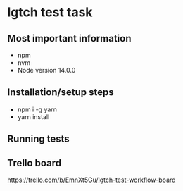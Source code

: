 # lgtch test task

## Most important information
 
- npm
- nvm
- Node version 14.0.0

## Installation/setup steps
- npm i -g yarn
- yarn install

## Running tests

## Trello board
https://trello.com/b/EmnXt5Gu/lgtch-test-workflow-board